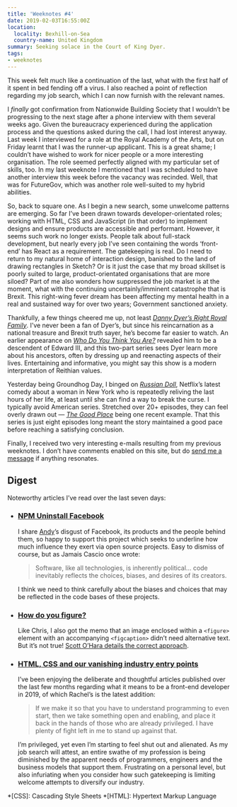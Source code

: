 ```yaml
---
title: 'Weeknotes #4'
date: 2019-02-03T16:55:00Z
location:
  locality: Bexhill-on-Sea
  country-name: United Kingdom
summary: Seeking solace in the Court of King Dyer.
tags:
- weeknotes
---
```

This week felt much like a continuation of the last, what with the first half of it spent in bed fending off a virus. I also reached a point of reflection regarding my job search, which I can now furnish with the relevant names.

I *finally* got confirmation from Nationwide Building Society that I wouldn’t be progressing to the next stage after a phone interview with them several weeks ago. Given the bureaucracy experienced during the application process and the questions asked during the call, I had lost interest anyway. Last week I interviewed for a role at the Royal Academy of the Arts, but on Friday learnt that I was the runner-up applicant. This is a great shame; I couldn’t have wished to work for nicer people or a more interesting organisation. The role seemed perfectly aligned with my particular set of skills, too. In my last weeknote I mentioned that I was scheduled to have another interview this week before the vacancy was recinded. Well, that was for FutureGov, which was another role well-suited to my hybrid abilities.

So, back to square one. As I begin a new search, some unwelcome patterns are emerging. So far I’ve been drawn towards developer-orientated roles; working with HTML, CSS and JavaScript (in that order) to implement designs and ensure products are accessible and performant. However, it seems such work no longer exists. People talk about full-stack development, but nearly every job I’ve seen containing the words ‘front-end’ has React as a requirement. The gatekeeping is real. Do I need to return to my natural home of interaction design, banished to the land of drawing rectangles in Sketch? Or is it just the case that my broad skillset is poorly suited to large, product-orientated organisations that are more siloed? Part of me also wonders how suppressed the job market is at the moment, what with the continuing uncertainly/imminent catastrophe that is Brexit. This right-wing fever dream has been affecting my mental health in a real and sustained way for over two years; Government sanctioned anxiety.

Thankfully, a few things cheered me up, not least <cite>[Danny Dyer’s Right Royal Family][1]</cite>. I’ve never been a fan of Dyer’s, but since his reincarnation as a national treasure and Brexit truth sayer, he’s become far easier to watch. An earlier appearance on <cite>[Who Do You Think You Are?][2]</cite> revealed him to be a descendent of Edward III, and this two-part series sees Dyer learn more about his ancestors, often by dressing up and reenacting aspects of their lives. Entertaining and informative, you might say this show is a modern interpretation of Reithian values.

Yesterday being Groundhog Day, I binged on <cite>[Russian Doll][3]</cite>, Netflix’s latest comedy about a woman in New York who is repeatedly reliving the last hours of her life, at least until she can find a way to break the curse. I typically avoid American series. Stretched over 20+ episodes, they can feel overly drawn out — <cite>[The Good Place][4]</cite> being one recent example. That this series is just eight episodes long meant the story maintained a good pace before reaching a satisfying conclusion.

Finally, I received two very interesting e-mails resulting from my previous weeknotes. I don’t have comments enabled on this site, but do [send me a message][5] if anything resonates.

## Digest

Noteworthy articles I’ve read over the last seven days:

* ### [NPM Uninstall Facebook][6]

    I share [Andy][7]’s disgust of Facebook, its products and the people behind them, so happy to support this project which seeks to underline how much influence they exert via open source projects. Easy to dismiss of course, but as Jamais Cascio once wrote:

    > Software, like all technologies, is inherently political… code inevitably reflects the choices, biases, and desires of its creators.

    I think we need to think carefully about the biases and choices that may be reflected in the code bases of these projects.

* ### [How do you figure?][8]

    Like Chris, I also got the memo that an image enclosed within a `<figure>` element with an accompanying `<figcaption>` didn’t need alternative text. But it’s not true! [Scott O’Hara details the correct approach][9].

* ### [HTML, CSS and our vanishing industry entry points][10]

    I’ve been enjoying the deliberate and thoughtful articles published over the last few months regarding what it means to be a front-end developer in 2019, of which Rachel’s is the latest addition:

    > If we make it so that you have to understand programming to even start, then we take something open and enabling, and place it back in the hands of those who are already privileged. I have plenty of fight left in me to stand up against that.

    I’m privileged, yet even I’m starting to feel shut out and alienated. As my job search will attest, an entire swathe of my profession is being diminished by the apparent needs of programmers, engineers and the business models that support them. Frustrating on a personal level, but also infuriating when you consider how such gatekeeping is limiting welcome attempts to diversify our industry.

[1]: https://www.bbc.co.uk/programmes/b0c154pd
[2]: https://www.bbc.co.uk/programmes/b083wt14
[3]: https://www.netflix.com/title/80211627
[4]: https://en.wikipedia.org/wiki/The_Good_Place
[5]: /contact/
[6]: https://npm-uninstall-facebook.com
[7]: https://andy-bell.design/
[8]: https://css-tricks.com/how-do-you-figure/
[9]: https://www.scottohara.me/blog/2019/01/21/how-do-you-figure.html
[10]: https://rachelandrew.co.uk/archives/2019/01/30/html-css-and-our-vanishing-industry-entry-points/

*[CSS]: Cascading Style Sheets
*[HTML]: Hypertext Markup Language
